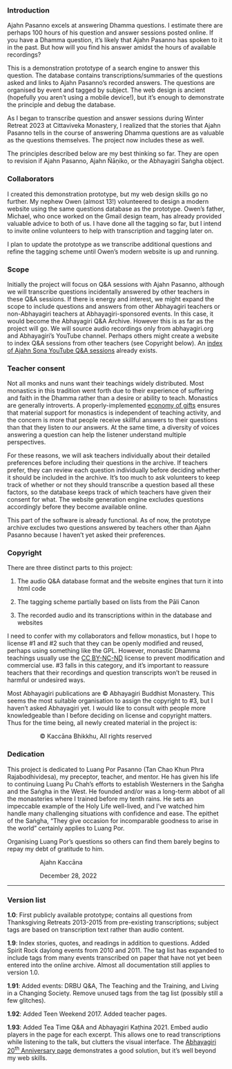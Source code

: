 <!-- The content below has been extracted from the body of prototype/templates/index.html -->
<h3 class="western">Introduction</h3>
<p>Ajahn Pasanno excels at answering Dhamma questions. I estimate
there are perhaps 100 hours of his question and answer sessions
posted online. If you have a Dhamma question, it’s likely that
Ajahn Pasanno has spoken to it in the past. But how will you find his
answer amidst the hours of available recordings?</p>
<p>This is a demonstration prototype of a search engine to answer
this question. The database contains transcriptions/summaries of the
questions asked and links to Ajahn Pasanno’s recorded answers. The
questions are organised by event and tagged by subject. The web
design is ancient (hopefully you aren’t using a mobile device!),
but it’s enough to demonstrate the principle and debug the
database.</p>
<p>As I began to transcribe question and answer sessions during
Winter Retreat 2023 at Cittaviveka Monastery, I realized that the
stories that Ajahn Pasanno tells in the course of answering Dhamma
questions are as valuable as the questions themselves. The project
now includes these as well.</p>
<p>The principles described below are my best thinking so far. They
are open to revision if Ajahn Pasanno, Ajahn Ñāṇiko, or the
Abhayagiri Saṅgha object.</p>
<h3 class="western">Collaborators</h3>
<p>I created this demonstration prototype, but my web design skills
go no further. My nephew Owen (almost 13!) volunteered to design a
modern website using the same questions database as the prototype.
Owen’s father, Michael, who once worked on the Gmail design team,
has already provided valuable advice to both of us. I have done all
the tagging so far, but I intend to invite online volunteers to help
with transcription and tagging later on.</p>
<p>I plan to update the prototype as we transcribe additional
questions and refine the tagging scheme until Owen’s modern website
is up and running.</p>
<h3 class="western">Scope</h3>
<p>Initially the project will focus on Q&amp;A sessions with Ajahn
Pasanno, although we will transcribe questions incidentally answered
by other teachers in these Q&amp;A sessions. If there is energy and
interest, we might expand the scope to include questions and answers
from other Abhayagiri teachers or non-Abhayagiri teachers at
Abhayagiri-sponsored events. In this case, it would become the
Abhayagiri Q&amp;A Archive. However this is as far as the project
will go. We will source audio recordings only from abhayagiri.org and
Abhayagiri’s YouTube channel. Perhaps others might create a website
to index Q&amp;A sessions from other teachers (see Copyright below).
An <a href="http://birken.ca/qaa/qaa.php">index of Ajahn Sona YouTube
Q&amp;A sessions</a> already exists.</p>
<h3 class="western">Teacher consent</h3>
<p>Not all monks and nuns want their teachings widely distributed.
Most monastics in this tradition went forth due to their experience
of suffering and faith in the Dhamma rather than a desire or ability
to teach. Monastics are generally introverts. A properly-implemented
<a href="https://www.accesstoinsight.org/lib/authors/thanissaro/economy.html">economy
of gifts</a> ensures that material support for monastics is
independent of teaching activity, and the concern is more that people
receive skillful answers to their questions than that they listen to
<i>our</i> answers. At the same time, a diversity of voices answering
a question can help the listener understand multiple perspectives.</p>
<p>For these reasons, we will ask teachers individually about their
detailed preferences before including their questions in the archive.
If teachers prefer, they can review each question individually before
deciding whether it should be included in the archive. It’s too
much to ask volunteers to keep track of whether or not they should
transcribe a question based all these factors, so the database keeps
track of which teachers have given their consent for what. The
website generation engine excludes questions accordingly before they
become available online.</p>
<p>This part of the software is already functional. As of now, the
prototype archive excludes two questions answered by teachers other
than Ajahn Pasanno because I haven’t yet asked their preferences.</p>
<h3 class="western">Copyright</h3>
<p>There are three distinct parts to this project:</p>
<ol>
	<li><p>The audio Q&amp;A database format and the website engines
	that turn it into html code</p>
	<li><p>The tagging scheme partially based on lists from the Pāli
	Canon</p>
	<li><p>The recorded audio and its transcriptions within in the
	database and websites</p>
</ol>
<p>I need to confer with my collaborators and fellow monastics, but I
hope to license #1 and #2 such that they can be openly modified and
reused, perhaps using something like the GPL. However, monastic
Dhamma teachings usually use the <a href="https://creativecommons.org/licenses/by-nc-nd/4.0/">CC
BY-NC-ND</a> license to prevent modification and commercial use. #3
falls in this category, and it’s important to reassure teachers
that their recordings and question transcripts won’t be reused in
harmful or undesired ways.</p>
<p>Most Abhayagiri publications are © Abhayagiri Buddhist Monastery.
This seems the most suitable organisation to assign the copyright to
#3, but I haven’t asked Abhayagiri yet. I would like to consult
with people more knowledgeable than I before deciding on license and
copyright matters. Thus for the time being, all newly created
material in the project is:</p>
<p style="margin-left: 2cm; background: transparent; page-break-before: auto; page-break-after: auto">
© Kaccāna Bhikkhu, All rights reserved</p>
<h3 class="western">Dedication</h3>
<p>This project is dedicated to Luang Por Pasanno (Tan Chao Khun Phra
Rajabodhividesa), my preceptor, teacher, and mentor. He has given his
life to continuing Luang Pu Chah’s efforts to establish Westerners
in the Saṅgha and the Saṅgha in the West. He founded and/or was a
long-term abbot of all the monasteries where I trained before my
tenth rains. He sets an impeccable example of the Holy Life
well-lived, and I’ve watched him handle many challenging situations
with confidence and ease. The epithet of the Saṅgha, “They give
occasion for incomparable goodness to arise in the world” certainly
applies to Luang Por.</p>
<p>Organising Luang Por’s questions so others can find them barely
begins to repay my debt of gratitude to him.</p>
<p style="margin-left: 2cm; background: transparent; page-break-before: auto; page-break-after: auto">
Ajahn Kaccāna</p>
<p style="margin-left: 2cm; background: transparent">December 28,
2022</p>
<hr/>

<h3 class="western">Version list</h3>
<p><b>1.0</b>: First publicly available prototype; contains all
questions from Thanksgiving Retreats 2013-2015 from pre-existing
transcriptions; subject tags are based on transcription text rather
than audio content.</p>
<p><b>1.9</b><span style="font-weight: normal">: Index stories,
quotes, and readings in addition to questions. Added Spirit Rock
daylong events from 2010 and 2011. The tag list has expanded to
include tags from many events transcribed on paper that have not yet
been entered into the online archive. Almost all documentation still
applies to version 1.0.</span></p>
<p><b>1.91</b><span style="font-weight: normal">: Added events: DRBU
Q&amp;A, The Teaching and the Training, and Living in a Changing
Society. Remove unused tags from the tag list (possibly still a few
glitches).</span></p>
<p><b>1.92</b><span style="font-weight: normal">: Added Teen Weekend
2017. Added teacher pages.</span></p>
<p><b>1.93</b><span style="font-weight: normal">: Added Tea Time Q&amp;A
and Abhayagiri Kaṭhina 2021. Embed audio players in the page for
each excerpt. This allows one to read transcriptions while listening
to the talk, but clutters the visual interface. The <a href="https://www.abhayagiri.org/20/index.html">Abhayagiri
20</a></span><a href="https://www.abhayagiri.org/20/index.html"><sup><span style="font-weight: normal">th</span></sup>
<span style="font-weight: normal">Anniversary page</span></a>
<span style="font-weight: normal">demonstrates a good solution, but
it’s well beyond my web skills.</span></p>
